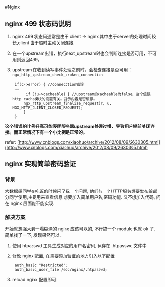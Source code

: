 #Nginx

## nginx 499 状态码说明

1. nginx 499 状态码通常是由于 client -> nginx 其中由于server的处理时间较长,client 由于超时主动关闭连接. 
2. 在一个upstream出错，执行next_upstream时也会判断连接是否可用，不可用则返回499。
3. upstream 在收到读写事件处理之前时，会检查连接是否可用：`ngx_http_upstream_check_broken_connection`

        if(c->error) { //connecttion错误
        ……
             if (!u->cacheable) { //upstream的cacheable为false，这个值跟http_cache模块的设置有关。指示内容是否缓存。
            ngx_http_upstream_finalize_request(r, u, NGX_HTTP_CLIENT_CLOSED_REQUEST);
            }
	    }
    
 **这个错误的比例升高可能表明服务器upstream处理过慢，导致用户提前关闭连接。而正常情况下有一个小比例是正常的。**
 
 refer: [http://www.cnblogs.com/xiaohuo/archive/2012/08/09/2630305.html](http://www.cnblogs.com/xiaohuo/archive/2012/08/09/2630305.html)

## nginx 实现简单密码验证  
### 背景 
大数据组同学在吃饭的时候问了我一个问题, 他们有一个HTTP服务想要发布给部分同学使用,主要用来查看信息 想要加入简单用户名,密码功能.  又不想加入代码, 问在 nginx 层面能不能实现.   
### 解决方案  
开始就想强大到一塌糊涂的 nginx 应该可以的, 不行搞一个 module 也就 ok 了.  简单找了一下, 发现果然可以.  

1. 使用 htpasswd 工具生成对应的用户名密码, 保存在 .htpasswd 文件中
2. 修改 nginx 配置, 在需要添加验证的地方引入以下配置  

	 	auth_basic "Restricted";
	    auth_basic_user_file /etc/nginx/.htpasswd;
	  
3. reload nginx 配置即可